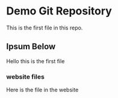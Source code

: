 # Demo Git Repository

This is the first file in this repo.


## Ipsum Below

Hello this is the first file

### website files
Here is the file in the website